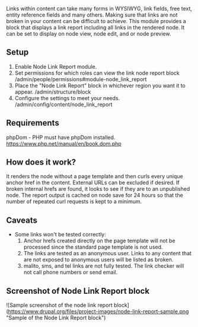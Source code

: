 Links within content can take many forms in WYSIWYG, link fields, free text,
entity reference fields and many others. Making sure that links are not broken
in your content can be difficult to achieve. This module provides a block that
displays a link report including all links in the rendered node. It can be set
to display on node view, node edit, and or node preview.

## Setup
1. Enable Node Link Report module.
2. Set permissions for which roles can view the link node report block
/admin/people/permissions#module-node_link_report
3. Place the "Node Link Report" block in whichever region you want it to appear.
/admin/structure/block
4. Configure the settings to meet your needs.
/admin/config/content/node_link_report

## Requirements
  phpDom - PHP must have phpDom installed. 
  https://www.php.net/manual/en/book.dom.php

## How does it work?
It renders the node without a page template and then curls every unique anchor
href in the content. External URLs can be excluded if desired. If broken
internal hrefs are found, it looks to see if they are to an unpublished node.
The report output is cached on node save for 24 hours so that the number of
repeated curl requests is kept to a minimum.

## Caveats
* Some links won't be tested correctly:
  1. Anchor hrefs created directly on the page template will not be processed
     since the standard page template is not used.
  2. The links are tested as an anonymous user. Links to any content that are
     not exposed to anonymous users will be listed as broken.
  3. malito, sms, and tel links are not fully tested. The link checker will not
     call phone numbers or send email.

## Screenshot of Node Link Report block
![Sample screenshot of the node link report block]
(https://www.drupal.org/files/project-images/node-link-report-sample.png "Sample 
of the Node Link Report block")
